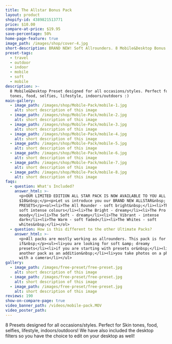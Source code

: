 ```yaml
---
title: The Allstar Bonus Pack
layout: product
shopify-id: 4389821513771
price: $10.00
compare-at-price: $19.95
save-percentage: 50%
home-page-feature: true
image_path: /images/shop/cover-4.jpg
short-description: BRAND NEW! Soft Allrounders. 8 Mobile&Desktop Bonus Presets.
preset-tags:
  - travel
  - outdoor
  - indoor
  - mobile
  - soft
  - mobile
description: >-
  8 Mobile&Desktop Preset designed for all occasions/styles. Perfect for Skin
  tones, food, selfies, lifestyle, indoors/outdoors :)
main-gallery:
  - image_path: /images/shop/Mobile-Pack/mobile-1.jpg
    alt: short description of this image
  - image_path: /images/shop/Mobile-Pack/mobile-2.jpg
    alt: short description of this image
  - image_path: /images/shop/Mobile-Pack/mobile-3.jpg
    alt: short description of this image
  - image_path: /images/shop/Mobile-Pack/mobile-4.jpg
    alt: short description of this image
  - image_path: /images/shop/Mobile-Pack/mobile-5.jpg
    alt: short description of this image
  - image_path: /images/shop/Mobile-Pack/mobile-6.jpg
    alt: short description of this image
  - image_path: /images/shop/Mobile-Pack/mobile-7.jpg
    alt: short description of this image
  - image_path: /images/shop/Mobile-Pack/mobile-8.jpg
    alt: short description of this image
faqs:
  - question: What's Included?
    answer_html: >-
      <p>OUR LIMITED EDITION ALL STAR PACK IS NOW AVAILABLE TO YOU ALL FOR ONLY
      $10&nbsp;</p><p>Let us introduce you our BRAND NEW ALLSTAR&nbsp;
      PRESETS</p><ol><li>The All Rounder - soft bright&nbsp;</li><li>The Beach -
      soft intense colours</li><li>The Bright - dreamy</li><li>The Pro -
      moody</li><li>The Soft - dreamy</li><li>The Vibrant - intense
      dark</li><li>The Warm - soft faded</li><li>The Whites - soft
      whites&nbsp;</li></ol>
  - question: How is this different to the other Ultimate Packs?
    answer_html: >-
      <p>All packs are mostly working as allrounders. This pack is for you
      if&nbsp;</p><ul><li>you are looking for soft &amp; dreamy
      presets</li><li>if you are starting with presets or&nbsp;</li><li>you want
      another pack as an addition&nbsp;</li><li>you take photos on a phone or
      with a camera</li></ul>
gallery:
  - image_path: /images/free-preset/free-preset.jpg
    alt: short description of this image
  - image_path: /images/free-preset/free-preset.jpg
    alt: short description of this image
  - image_path: /images/free-preset/free-preset.jpg
    alt: short description of this image
reviews: 190
show-on-compare-page: true
video_banner_path: /videos/mobile-pack.MOV
video_poster_path:
---
```


8 Presets designed for all occasions/styles. Perfect for Skin tones, food, selfies, lifestyle, indoors/outdoors\! We have also included the desktop filters so you have the choice to edit on your desktop as well\!&nbsp;
